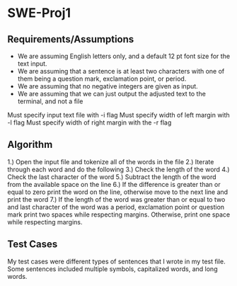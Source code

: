 # SWE-Proj1

## Requirements/Assumptions

* We are assuming English letters only, and a default 12 pt font size for the text input.
* We are assuming that a sentence is at least two characters with one of them being a question mark, exclamation point, or period.
* We are assuming that no negative integers are given as input.
* We are assuming that we can just output the adjusted text to the terminal, and not a file

Must specify input text file with -i flag
Must specify width of left margin with -l flag
Must specify width of right margin with the -r flag


## Algorithm
1.) Open the input file and tokenize all of the words in the file
2.) Iterate through each word and do the following
3.) Check the length of the word
4.) Check the last character of the word
5.) Subtract the length of the word from the available space on the line
6.) If the difference is greater than or equal to zero print the word on the line, otherwise move to the next line and print the word
7.) If the length of the word was greater than or equal to two and last character of the word was a period, exclamation point or question mark print two spaces while respecting margins. Otherwise, print one space while respecting margins.

## Test Cases
My test cases were different types of sentences that I wrote in my test file. Some sentences included multiple symbols, capitalized words, and long words.
